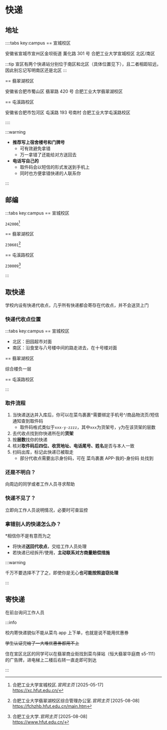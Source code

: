 # 快递

## 地址

::::tabs key:campus
== 宣城校区

安徽省宣城市宣州区金坝街道 薰化路 301 号 合肥工业大学宣城校区 北区/南区

:::tip
宣区有两个快递站分别位于南区和北区（具体位置见下），且二者相距较远，因此别忘记写明南区还是北区
:::

== 翡翠湖校区

安徽省合肥市蜀山区 翡翠路 420 号 合肥工业大学翡翠湖校区

== 屯溪路校区

安徽省合肥市包河区 屯溪路 193 号南村 合肥工业大学屯溪路校区

::::

:::warning

- **推荐写上宿舍楼号和门牌号**
  - 可有效避免拿错
  - 万一拿错了还能给对方送回去
- **电话写自己的**
  - 取件码会以短信的形式发送到手机上
  - 同时也方便拿错快递的人联系你

:::

## 邮编

:::tabs key:campus
== 宣城校区

`242000`[^1]

== 翡翠湖校区

`230601`[^2]

== 屯溪路校区

`230009`[^3]

:::

## 取快递

学校内设有快递代收点，几乎所有快递都会寄存在代收点，并不会送货上门

### 快递代收点位置

:::tabs key:campus
== 宣城校区

- 北区：田园超市对面
- 南区：沿食堂与八号楼中间的路走进去，在十号楼对面

== 翡翠湖校区

综合楼负一层

== 屯溪路校区

:::

### 取件流程

1. 当快递送达并入库后，你可以在菜鸟裹裹^需要绑定手机号^/商品物流页/短信通知查到取件码
   - 取件码格式类似于`xxx-y-zzzz`，其中`xxx`为货架号，`y`为在该货架的层数
2. 去代收点找到你快递所在的**货架**
3. 按**层数**找你的快递
4. 核对**取件码后四位、收货地址、电话尾号、姓名**是否与本人一致
5. 扫码出库，标记此快递已被取走
   - 部分代收点需要出示身份码，可在 菜鸟裹裹 APP-我的-身份码 处找到

### 还是不明白？

向周边的同学或者工作人员寻求帮助

### 快递不见了？

立即向工作人员说明情况，必要时可查监控

### 拿错别人的快递怎么办？

\*相信你不是有意而为之

- 将快递**送回代收点**，交给工作人员处理
- 若快递已经拆开/使用，**主动联系对方商量赔偿措施**

:::warning

千万不要选择不了了之，即使你是无心**也可能按照盗窃处理**

:::

## 寄快递

在前台询问工作人员

:::info

校内寄快递貌似不能从菜鸟 app 上下单，也就是说不能用优惠券

~~学生认证完给了一大堆优惠券都用不上~~

住在宣区北区的同学可以在翡翠商业街找到菜鸟驿站（恒大翡翠华庭商 s5-111）的广告牌，进电梯上二楼后右转一直走即可到达

:::

[^1]:
    合肥工业大学宣城校区._官网主页_ [2025-05-17]  
    <https://xc.hfut.edu.cn/>

[^2]:
    合肥工业大学翡翠湖校区综合管理办公室._官网主页_ [2025-08-08]  
    <https://fchzhb.hfut.edu.cn/main.htm>

[^3]:
    合肥工业大学._官网主页_ [2025-08-08]  
    <https://www.hfut.edu.cn/>
